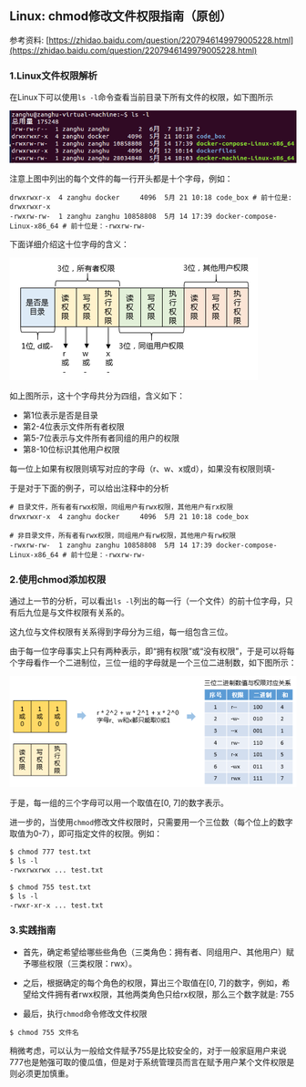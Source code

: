 ## Linux: chmod修改文件权限指南（原创）

参考资料: [https://zhidao.baidu.com/question/2207946149979005228.html](https://zhidao.baidu.com/question/2207946149979005228.html)

### 1.Linux文件权限解析

在Linux下可以使用`ls -l`命令查看当前目录下所有文件的权限，如下图所示

![](/assets/lin018_001.PNG)

注意上图中列出的每个文件的每一行开头都是十个字母，例如：

```shell
drwxrwxr-x  4 zanghu docker     4096  5月 21 10:18 code_box # 前十位是: drwxrwxr-x
-rwxrw-rw-  1 zanghu zanghu 10858808  5月 14 17:39 docker-compose-Linux-x86_64 # 前十位是：-rwxrw-rw-
```

下面详细介绍这十位字母的含义：

![](/assets/lin018_002.PNG)

如上图所示，这十个字母共分为四组，含义如下：

* 第1位表示是否是目录
* 第2-4位表示文件所有者权限
* 第5-7位表示与文件所有者同组的用户的权限
* 第8-10位标识其他用户权限

每一位上如果有权限则填写对应的字母（r、w、x或d），如果没有权限则填-

于是对于下面的例子，可以给出注释中的分析

```shell
# 目录文件，所有者有rwx权限，同组用户有rwx权限，其他用户有rx权限
drwxrwxr-x  4 zanghu docker     4096  5月 21 10:18 code_box

# 非目录文件，所有者有rwx权限，同组用户有rw权限，其他用户有rw权限
-rwxrw-rw-  1 zanghu zanghu 10858808  5月 14 17:39 docker-compose-Linux-x86_64 # 前十位是：-rwxrw-rw-
```

### 2.使用chmod添加权限

通过上一节的分析，可以看出`ls -l`列出的每一行（一个文件）的前十位字母，只有后九位是与文件权限有关系的。

这九位与文件权限有关系得到字母分为三组，每一组包含三位。

由于每一位字母事实上只有两种表示，即“拥有权限”或“没有权限”，于是可以将每个字母看作一个二进制位，三位一组的字母就是一个三位二进制数，如下图所示：

![](/assets/lin018_003.PNG)

于是，每一组的三个字母可以用一个取值在\[0, 7\]的数字表示。

进一步的，当使用`chmod`修改文件权限时，只需要用一个三位数（每个位上的数字取值为0-7），即可指定文件的权限。例如：

```shell
$ chmod 777 test.txt
$ ls -l
-rwxrwxrwx ... test.txt
```

```shell
$ chmod 755 test.txt
$ ls -l
-rwxr-xr-x ... test.txt
```

### 3.实践指南

* 首先，确定希望给哪些些角色（三类角色：拥有者、同组用户、其他用户）赋予哪些权限（三类权限：rwx）。

* 之后，根据确定的每个角色的权限，算出三个取值在\[0, 7\]的数字，例如，希望给文件拥有者rwx权限，其他两类角色只给rx权限，那么三个数字就是: 755

* 最后，执行`chmod`命令修改文件权限

```shell
$ chmod 755 文件名
```

稍微考虑，可以认为一般给文件赋予755是比较安全的，对于一般家庭用户来说777也是勉强可取的傻瓜值，但是对于系统管理员而言在赋予用户某个文件权限是则必须更加慎重。

